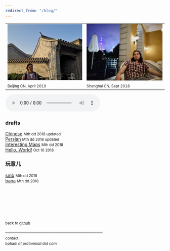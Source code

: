 ```yaml
---
redirect_from: "/blog/"
---
```


<table>
<tr>
  <td> <img src="./get/beijing.jpg" width="300"> </td>
  <td> <img src="./get/shanghai.jpg" width="300"> </td>
</tr>
<tr>
  <td> <small> Beijing CN, April 2019 </small> </td>
  <td> <small> Shanghai CN, Sept 2018 </small> </td>
</tr>
</table>

<audio width="400" height="40" controls controlsList="nodownload">
  <source src="./get/noodle.mp3" type="audio/mpeg">
</audio>

<br>

### drafts
[Chinese](./blog/chinese/)                                   <small>Mth dd 2018 updated</small><br>
[Persian](./blog/persian/)                                   <small>Mth dd 2018 updated</small><br>
[Interesting Maps](./blog/maps/)                             <small>Mth dd 2018</small><br>
[Hello, World!](./blog/hello/)                               <small>Oct 10 2018</small><br>

### 玩意儿
[smb](./smb/)                             <small>Mth dd 2018</small><br>
[bana](./rotjs_tut/)                             <small>Mth dd 2018</small><br>

<!--
### other
[Raymarching Distance Fields](./blog/raymarching/)           <small>Mth dd 2018</small><br>
[Space](./blog/space/)                                       <small>Mth dd 2018</small><br>
[Statecraft](./blog/statecraft/)                             <small>Mth dd 2018</small><br>
[Bodi Intl](./blog/bodi/)                                    <small>Mth dd 2018</small><br>
[Chinese Language combinatorial structure](./blog/combinatorics/) <small>Mth dd 2018</small><br>
[Bricknance](./blog/bricknance/)                             <small>Mth dd 2018</small><br>
  -->

<br><br><br> <br><br><br>
<small>back to [github](https://github.com/bohadi)</small>

───────────────────────────────<br>
<small>
contact:<br>
bohadi <i> at protonmail dot com </i><br>
</small>

<script async src="https://www.googletagmanager.com/gtag/js?id=UA-106946514-1"></script>
<script>
  window.dataLayer = window.dataLayer || [];
  function gtag(){dataLayer.push(arguments)};
  gtag('js', new Date());
  gtag('config', 'UA-106946514-1');
</script>
<meta http-equiv="Cache-Control" content="no-cache, no-store, must-revalidate">
<meta http-equiv="Pragma" content="no-cache">
<meta http-equiv="Expires" content="0">
